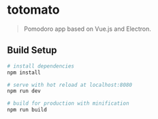 # totomato

> Pomodoro app based on Vue.js and Electron.

## Build Setup

``` bash
# install dependencies
npm install

# serve with hot reload at localhost:8080
npm run dev

# build for production with minification
npm run build
```

